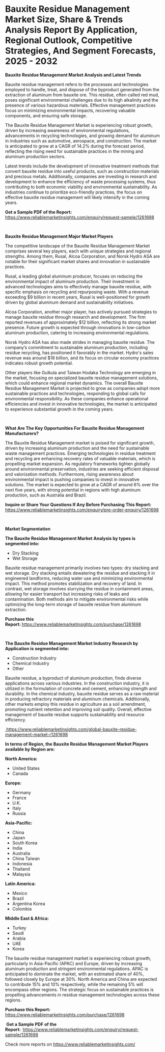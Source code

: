 <p><h1>Bauxite Residue Management Market Size, Share & Trends Analysis Report By Application, Regional Outlook, Competitive Strategies, And Segment Forecasts, 2025 - 2032</h1></p><p><strong>Bauxite Residue Management Market Analysis and Latest Trends</strong></p>
<p><p>Bauxite residue management refers to the processes and technologies employed to handle, treat, and dispose of the byproduct generated from the extraction of aluminum from bauxite ore. This residue, often called red mud, poses significant environmental challenges due to its high alkalinity and the presence of various hazardous materials. Effective management practices focus on minimizing environmental impacts, recovering valuable components, and ensuring safe storage.</p><p>The Bauxite Residue Management Market is experiencing robust growth, driven by increasing awareness of environmental regulations, advancements in recycling technologies, and growing demand for aluminum in industries such as automotive, aerospace, and construction. The market is anticipated to grow at a CAGR of 14.2% during the forecast period, reflecting the rising need for sustainable practices in the mining and aluminum production sectors. </p><p>Latest trends include the development of innovative treatment methods that convert bauxite residue into useful products, such as construction materials and precious metals. Additionally, companies are investing in research and development to enhance the efficiency of waste processing systems, thus contributing to both economic viability and environmental sustainability. As industries continue to prioritize eco-friendly practices, the focus on effective bauxite residue management will likely intensify in the coming years.</p></p>
<p><strong>Get a Sample PDF of the Report:&nbsp;</strong> <a href="https://www.reliablemarketinsights.com/enquiry/request-sample/1261698?utm_campaign=2261&utm_medium=2&utm_source=Github&utm_content=ia&utm_term=02022025&utm_id=bauxite-residue-management">https://www.reliablemarketinsights.com/enquiry/request-sample/1261698</a></p>
<p>&nbsp;</p>
<p><strong>Bauxite Residue Management Major Market Players</strong></p>
<p><p>The competitive landscape of the Bauxite Residue Management Market comprises several key players, each with unique strategies and regional strengths. Among them, Rusal, Alcoa Corporation, and Norsk Hydro ASA are notable for their significant market shares and innovation in sustainable practices. </p><p>Rusal, a leading global aluminum producer, focuses on reducing the environmental impact of aluminum production. Their investment in advanced technologies aims to effectively manage bauxite residue, with specific emphasis on recycling and repurposing waste. With a revenue exceeding $9 billion in recent years, Rusal is well-positioned for growth driven by global aluminum demand and sustainability initiatives.</p><p>Alcoa Corporation, another major player, has actively pursued strategies to manage bauxite residue through research and development. The firm reported revenues of approximately $12 billion, reflecting its strong market presence. Future growth is expected through innovations in low-carbon aluminum production, catering to increasing environmental regulations.</p><p>Norsk Hydro ASA has also made strides in managing bauxite residue. The company’s commitment to sustainable aluminum production, including residue recycling, has positioned it favorably in the market. Hydro's sales revenue was around $18 billion, and its focus on circular economy practices indicates robust growth potential.</p><p>Other players like Gulkula and Taiwan Hodaka Technology are emerging in the market, focusing on specialized bauxite residue management solutions, which could enhance regional market dynamics. The overall Bauxite Residue Management Market is projected to grow as companies adopt more sustainable practices and technologies, responding to global calls for environmental responsibility. As these companies enhance operational efficiencies and invest in innovative technologies, the market is anticipated to experience substantial growth in the coming years.</p></p>
<p>&nbsp;</p>
<p><strong>What Are The Key Opportunities For Bauxite Residue Management Manufacturers?</strong></p>
<p><p>The Bauxite Residue Management market is poised for significant growth, driven by increasing aluminum production and the need for sustainable waste management practices. Emerging technologies in residue treatment and recycling are enhancing recovery rates of valuable materials, which is propelling market expansion. As regulatory frameworks tighten globally around environmental preservation, industries are seeking efficient disposal and valorization methods. Furthermore, rising awareness about environmental impact is pushing companies to invest in innovative solutions. The market is expected to grow at a CAGR of around 6% over the next five years, with strong potential in regions with high aluminum production, such as Australia and Brazil.</p></p>
<p><strong>Inquire or Share Your Questions If Any Before Purchasing This Report:</strong> <a href="https://www.reliablemarketinsights.com/enquiry/pre-order-enquiry/1261698?utm_campaign=2261&utm_medium=2&utm_source=Github&utm_content=ia&utm_term=02022025&utm_id=bauxite-residue-management">https://www.reliablemarketinsights.com/enquiry/pre-order-enquiry/1261698</a></p>
<p>&nbsp;</p>
<p><strong>Market Segmentation</strong></p>
<p><strong>The Bauxite Residue Management Market Analysis by types is segmented into:</strong></p>
<p><ul><li>Dry Stacking</li><li>Wet Storage</li></ul></p>
<p><p>Bauxite residue management primarily involves two types: dry stacking and wet storage. Dry stacking entails dewatering the residue and stacking it in engineered landforms, reducing water use and minimizing environmental impact. This method promotes stabilization and recovery of land. In contrast, wet storage involves slurrying the residue in containment areas, allowing for easier transport but increasing risks of leaks and contamination. Both methods aim to mitigate environmental risks while optimizing the long-term storage of bauxite residue from aluminum extraction.</p></p>
<p><strong>Purchase this Report:&nbsp;</strong><a href="https://www.reliablemarketinsights.com/purchase/1261698?utm_campaign=2261&utm_medium=2&utm_source=Github&utm_content=ia&utm_term=02022025&utm_id=bauxite-residue-management">https://www.reliablemarketinsights.com/purchase/1261698</a></p>
<p>&nbsp;</p>
<p><strong>The Bauxite Residue Management Market Industry Research by Application is segmented into:</strong></p>
<p><ul><li>Construction Industry</li><li>Chemical Industry</li><li>Other</li></ul></p>
<p><p>Bauxite residue, a byproduct of aluminum production, finds diverse applications across various industries. In the construction industry, it is utilized in the formulation of concrete and cement, enhancing strength and durability. In the chemical industry, bauxite residue serves as a raw material in producing refractory materials and aluminum chemicals. Additionally, other markets employ this residue in agriculture as a soil amendment, promoting nutrient retention and improving soil quality. Overall, effective management of bauxite residue supports sustainability and resource efficiency.</p></p>
<p><a href="https://www.reliablemarketinsights.com/global-bauxite-residue-management-market-r1261698?utm_campaign=2261&utm_medium=2&utm_source=Github&utm_content=ia&utm_term=02022025&utm_id=bauxite-residue-management">&nbsp;https://www.reliablemarketinsights.com/global-bauxite-residue-management-market-r1261698</a></p>
<p><strong>In terms of Region, the Bauxite Residue Management Market Players available by Region are:</strong></p>
<p>
    <p> <strong> North America: </strong>
        <ul>
            <li>United States</li>
            <li>Canada</li>
        </ul>
        </p> 
    <p> <strong> Europe: </strong>
        <ul>
            <li>Germany</li>
            <li>France</li>
            <li>U.K.</li>
            <li>Italy</li>
            <li>Russia</li>
        </ul>
        </p> 
    <p> <strong> Asia-Pacific: </strong>
        <ul>
            <li>China</li>
            <li>Japan</li>
            <li>South Korea</li>
            <li>India</li>
            <li>Australia</li>
            <li>China Taiwan</li>
            <li>Indonesia</li>
            <li>Thailand</li>
            <li>Malaysia</li>
        </ul>
        </p> 
    <p> <strong> Latin America: </strong>
        <ul>
            <li>Mexico</li>
            <li>Brazil</li>
            <li>Argentina Korea</li>
            <li>Colombia</li>
        </ul>
        </p> 
    <p> <strong> Middle East & Africa: </strong>
        <ul>
            <li>Turkey</li>
            <li>Saudi</li>
            <li>Arabia</li>
            <li>UAE</li>
            <li>Korea</li>
        </ul>
    </p>
    </p>
<p><p>The bauxite residue management market is experiencing robust growth, particularly in Asia-Pacific (APAC) and Europe, driven by increasing aluminum production and stringent environmental regulations. APAC is anticipated to dominate the market, with an estimated share of 40%, followed closely by Europe at 30%. North America and China are expected to contribute 15% and 10% respectively, while the remaining 5% will encompass other regions. The strategic focus on sustainable practices is propelling advancements in residue management technologies across these regions.</p></p>
<p><strong>Purchase this Report: </strong><a href="https://www.reliablemarketinsights.com/purchase/1261698?utm_campaign=2261&utm_medium=2&utm_source=Github&utm_content=ia&utm_term=02022025&utm_id=bauxite-residue-management">https://www.reliablemarketinsights.com/purchase/1261698</a></p>
<p>&nbsp;<strong>Get a Sample PDF of the Report:&nbsp;&nbsp;</strong><a href="https://www.reliablemarketinsights.com/enquiry/request-sample/1261698?utm_campaign=2261&utm_medium=2&utm_source=Github&utm_content=ia&utm_term=02022025&utm_id=bauxite-residue-management">https://www.reliablemarketinsights.com/enquiry/request-sample/1261698</a></p>
<p><strong></strong></p>
<p>Check more reports on <a href="https://www.reliablemarketinsights.com/?utm_campaign=2261&utm_medium=2&utm_source=Github&utm_content=ia&utm_term=02022025&utm_id=bauxite-residue-management">https://www.reliablemarketinsights.com/</a></p>